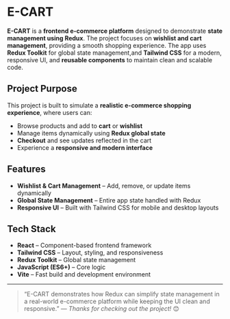 # E-CART

**E-CART** is a **frontend e-commerce platform** designed to demonstrate **state management using Redux**. The project focuses on **wishlist and cart management**, providing a smooth shopping experience. The app uses **Redux Toolkit** for global state management,and **Tailwind CSS** for a modern, responsive UI, and **reusable components** to maintain clean and scalable code.  


## Project Purpose

This project is built to simulate a **realistic e-commerce shopping experience**, where users can:  
- Browse products and add to **cart** or **wishlist**  
- Manage items dynamically using **Redux global state**  
- **Checkout** and see updates reflected in the cart  
- Experience a **responsive and modern interface**  


## Features

- **Wishlist & Cart Management** – Add, remove, or update items dynamically  
- **Global State Management** – Entire app state handled with Redux    
- **Responsive UI** – Built with Tailwind CSS for mobile and desktop layouts  

## Tech Stack

- **React** – Component-based frontend framework  
- **Tailwind CSS** – Layout, styling, and responsiveness  
- **Redux Toolkit** – Global state management  
- **JavaScript (ES6+)** – Core logic  
- **Vite** – Fast build and development environment  

---

> “E-CART demonstrates how Redux can simplify state management in a real-world e-commerce platform while keeping the UI clean and responsive.” — *Thanks for checking out the project!* 😊
